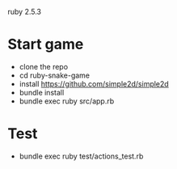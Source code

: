 ruby 2.5.3

# Start game

- clone the repo
- cd ruby-snake-game
- install https://github.com/simple2d/simple2d
- bundle install
- bundle exec ruby src/app.rb

# Test 

- bundle exec ruby test/actions_test.rb
